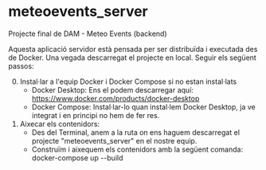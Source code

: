# meteoevents_server
Projecte final de DAM - Meteo Events (backend)

Aquesta aplicació servidor està pensada per ser distribuïda i executada des de Docker.
Una vegada descarregat el projecte en local. Seguir els següent passos:

0. Instal·lar a l'equip Docker i Docker Compose si no estan instal·lats
   - Docker Desktop: Ens el podem descarregar aquí: https://www.docker.com/products/docker-desktop
   - Docker Compose: Instal·lar-lo quan instal·lem Docker Desktop, ja ve integrat i en principi no hem de fer res.
1. Aixecar els contenidors:
   - Des del Terminal, anem a la ruta on ens haguem descarregat el projecte "meteoevents_server" en el nostre equip.
   - Construïm i aixequem els contenidors amb la següent comanda:
   docker-compose up --build
